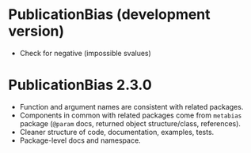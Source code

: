 # PublicationBias (development version)

* Check for negative (impossible svalues)

# PublicationBias 2.3.0

* Function and argument names are consistent with related packages.
* Components in common with related packages come from `metabias` package
  (`@param` docs, returned object structure/class, references).
* Cleaner structure of code, documentation, examples, tests.
* Package-level docs and namespace.
